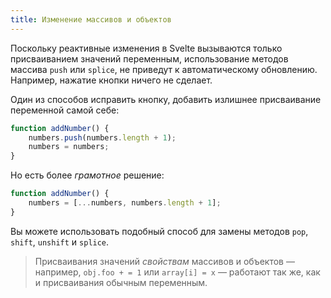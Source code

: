 ```yaml
---
title: Изменение массивов и объектов
---
```


Поскольку реактивные изменения в Svelte вызываются только присваиванием значений переменным, использование методов массива `push` или `splice`, не приведут к автоматическому обновлению. Например, нажатие кнопки ничего не сделает.

Один из способов исправить кнопку, добавить излишнее присваивание переменной самой себе:

```js
function addNumber() {
	numbers.push(numbers.length + 1);
	numbers = numbers;
}
```

Но есть более *грамотное* решение:

```js
function addNumber() {
	numbers = [...numbers, numbers.length + 1];
}
```

Вы можете использовать подобный способ для замены методов `pop`, `shift`, `unshift` и `splice`.

> Присваивания значений *свойствам* массивов и объектов — например, `obj.foo + = 1` или `array[i] = x` — работают так же, как и присваивания обычным переменным.
